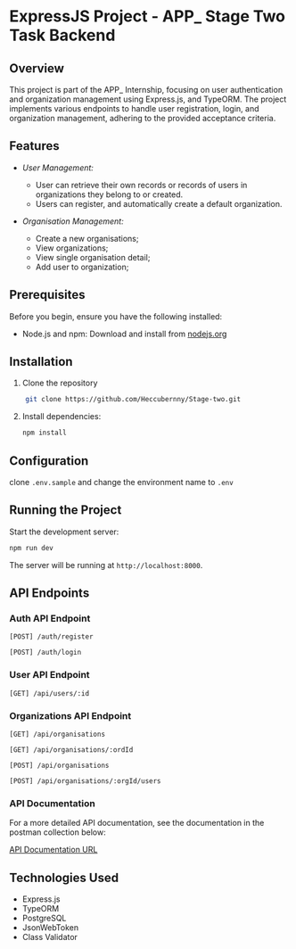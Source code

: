 # ExpressJS Project - APP_ Stage Two Task Backend

## Overview

This project is part of the APP_ Internship, focusing on user authentication and organization management using Express.js, and TypeORM. The project implements various endpoints to handle user registration, login, and organization management, adhering to the provided acceptance criteria.

## Features

- _User Management:_
  - User can retrieve their own records or records of users in organizations they belong to or created.
  - Users can register, and automatically create a default organization.
- _Organisation Management:_

  - Create a new organisations;
  - View organizations;
  - View single organisation detail;
  - Add user to organization;

## Prerequisites

Before you begin, ensure you have the following installed:

- Node.js and npm: Download and install from [nodejs.org](https://nodejs.org)

## Installation

1. Clone the repository

```bash
    git clone https://github.com/Heccubernny/Stage-two.git
```

2. Install dependencies:
   ```bash
   npm install
   ```

## Configuration

clone `.env.sample` and change the environment name to `.env`

## Running the Project

Start the development server:

```bash
npm run dev
```

The server will be running at `http://localhost:8000`.

## API Endpoints

### Auth API Endpoint

```
[POST] /auth/register
```

```
[POST] /auth/login
```

### User API Endpoint

```
[GET] /api/users/:id
```

### Organizations API Endpoint

```
[GET] /api/organisations
```

```
[GET] /api/organisations/:ordId
```

```
[POST] /api/organisations
```

```
[POST] /api/organisations/:orgId/users
```

### API Documentation

For a more detailed API documentation, see the documentation in the postman collection below:

[API Documentation URL](https://documenter.getpostman.com/view/11213515/2sA3e1ApmM)

## Technologies Used

- Express.js
- TypeORM
- PostgreSQL
- JsonWebToken
- Class Validator
